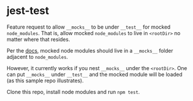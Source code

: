 # jest-test

Feature request to allow `__mocks__` to be under `__test__` for mocked `node_modules`. That is, allow mocked `node_modules` to live in `<rootDir>` no matter where that resides.

Per the [docs](https://facebook.github.io/jest/docs/manual-mocks.html#content), mocked node modules should live in a `__mocks__` folder adjacent to `node_modules`.

However, it currently works if you nest `__mocks__` under the `<rootDir>`. One can put `__mocks__` under `__test__` and the mocked module will be loaded (as this sample repo illustrates). 

Clone this repo, install node modules and run `npm test`.

